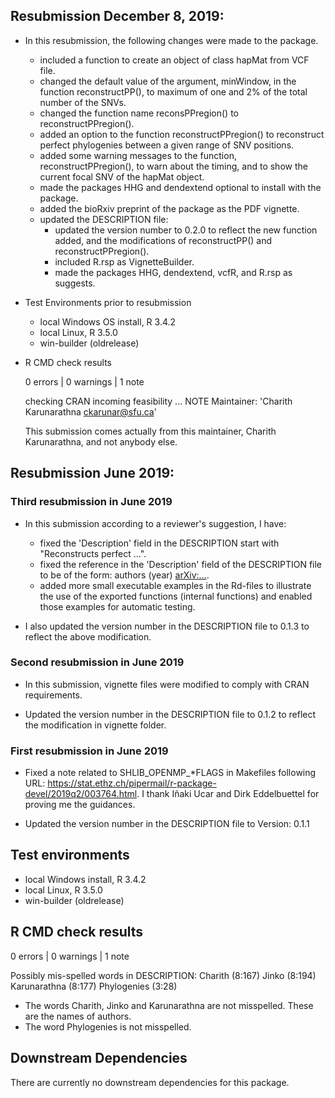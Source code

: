 ## Resubmission December 8, 2019:

  * In this resubmission, the following changes were made to the package.
    
    * included a function to create an object of class hapMat
      from VCF file.
    * changed the default value of the argument, minWindow, in the function reconstructPP(), to maximum of one and 2% of the total number of the SNVs.
    * changed the function name reconsPPregion() to reconstructPPregion().
    * added an option to the function reconstructPPregion()
to reconstruct perfect phylogenies between a given range of SNV positions. 
    * added some warning messages to the function, reconstructPPregion(), to warn about the timing, and to show the current focal SNV of the hapMat object. 
    * made the packages HHG and dendextend optional to install with the package.
    * added the bioRxiv preprint of the package as the PDF vignette.
    * updated the DESCRIPTION file:
        + updated the version number to 0.2.0 to reflect the new function added, and the modifications of reconstructPP() and reconstructPPregion(). 
        + included R.rsp as VignetteBuilder.
        + made the packages HHG, dendextend, vcfR, and R.rsp as suggests.
      
  * Test Environments prior to resubmission
    * local Windows OS install, R 3.4.2
    * local Linux, R 3.5.0
    * win-builder (oldrelease)


  * R CMD check results

     0 errors | 0 warnings | 1 note

      checking CRAN incoming feasibility ... NOTE
      Maintainer: 'Charith Karunarathna <ckarunar@sfu.ca>'
      
    This submission comes actually from this maintainer, Charith Karunarathna, and not anybody else.   

## Resubmission June 2019:

### Third resubmission in June 2019

  * In this submission according to a reviewer's suggestion, I have:
  
      * fixed the 'Description' field in the DESCRIPTION start with "Reconstructs perfect ...".
      * fixed the reference in the 'Description' field of the DESCRIPTION file to be of the form: authors (year) <arXiv:...>.
      * added more small executable examples in the Rd-files to illustrate the use of the exported functions (internal functions) and enabled those examples for automatic testing.
  
  * I also updated the version number in the DESCRIPTION file to 0.1.3 to reflect the above modification.
  
### Second resubmission in June 2019

  * In this submission, vignette files were modified to comply with CRAN requirements.
  
  * Updated the version number in the DESCRIPTION file to 0.1.2 to reflect the modification in vignette folder.

### First resubmission in June 2019

  * Fixed a note related to SHLIB_OPENMP_*FLAGS in Makefiles following URL:        https://stat.ethz.ch/pipermail/r-package-devel/2019q2/003764.html.  I thank Iñaki Ucar and Dirk Eddelbuettel
for proving me the guidances.

  * Updated the version number in the DESCRIPTION file to Version: 0.1.1



## Test environments
* local Windows install, R 3.4.2
* local Linux, R 3.5.0
* win-builder (oldrelease)

## R CMD check results

0 errors | 0 warnings | 1 note

Possibly mis-spelled words in DESCRIPTION:
  Charith (8:167)
  Jinko (8:194)
  Karunarathna (8:177)
  Phylogenies (3:28)

 * The words Charith, Jinko and Karunarathna are not misspelled. These are the names of authors.
 * The word Phylogenies is not misspelled.

## Downstream Dependencies

There are currently no downstream dependencies for this package.
